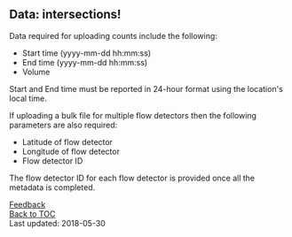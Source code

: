 ## Data: intersections!

Data required for uploading counts include the following:

* Start time (yyyy-mm-dd hh:mm:ss)
* End time (yyyy-mm-dd hh:mm:ss)
* Volume

Start and End time must be reported in 24-hour format using the location's local time.

If uploading a bulk file for multiple flow detectors then the following parameters are also required:

* Latitude of flow detector
* Longitude of flow detector
* Flow detector ID

The flow detector ID for each flow detector is provided once all the metadata is completed.

[Feedback](https://github.com/PSUTrec/documentation/issues)  
[Back to TOC](https://github.com/PSUTrec/documentation)  
Last updated: 2018-05-30
